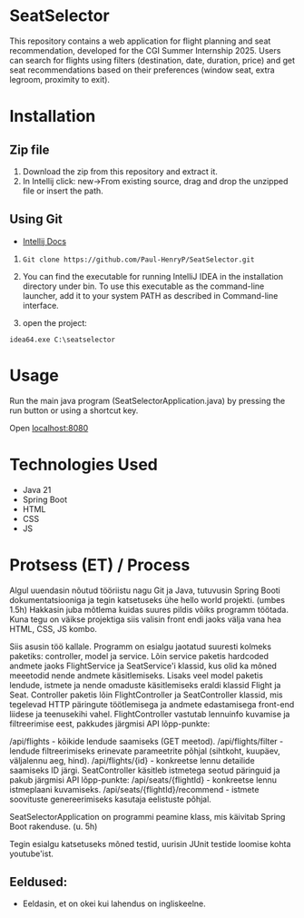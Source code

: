 # SeatSelector
This repository contains a web application for flight planning and seat recommendation, developed for the CGI Summer Internship 2025. Users can search for flights using filters (destination, date, duration, price) and get seat recommendations based on their preferences (window seat, extra legroom, proximity to exit).

# Installation

## Zip file

1. Download the zip from this repository and extract it.
2. In Intellij click: new->From existing source, drag and drop the unzipped file or insert the path.

## Using Git
- [Intellij Docs](https://www.jetbrains.com/help/idea/opening-files-from-command-line.html)

1.  `Git clone https://github.com/Paul-HenryP/SeatSelector.git`

2.  You can find the executable for running IntelliJ IDEA in the installation directory under bin. To use this executable as the command-line launcher, add it to your system PATH as described in Command-line interface.

4. open the project:

  `idea64.exe C:\seatselector`

# Usage

Run the main java program (SeatSelectorApplication.java) by pressing the run button or using a shortcut key.

Open [localhost:8080](http://localhost:8080)

# Technologies Used

- Java 21
- Spring Boot
- HTML
- CSS
- JS

# Protsess (ET) / Process
Algul uuendasin nõutud tööriistu nagu Git ja Java, tutuvusin Spring Booti dokumentatsiooniga ja tegin katsetuseks ühe hello world projekti. (umbes 1.5h) Hakkasin juba mõtlema kuidas suures pildis võiks programm töötada. Kuna tegu on väikse projektiga siis valisin front endi jaoks välja vana hea HTML, CSS, JS kombo. 

Siis asusin töö kallale. Programm on esialgu jaotatud suuresti kolmeks paketiks: controller, model ja service. Lõin service paketis hardcoded andmete jaoks FlightService ja SeatService'i klassid, kus olid ka mõned meeetodid nende andmete käsitlemiseks. Lisaks veel model paketis lendude, istmete ja nende omaduste käsitlemiseks eraldi klassid Flight ja Seat. Controller paketis lõin FlightController ja SeatController klassid, mis tegelevad HTTP päringute töötlemisega ja andmete edastamisega front-end liidese ja teenusekihi vahel. FlightController vastutab lennuinfo kuvamise ja filtreerimise eest, pakkudes järgmisi API lõpp-punkte:

/api/flights - kõikide lendude saamiseks (GET meetod).
/api/flights/filter - lendude filtreerimiseks erinevate parameetrite põhjal (sihtkoht, kuupäev, väljalennu aeg, hind).
/api/flights/{id} - konkreetse lennu detailide saamiseks ID järgi.
SeatController käsitleb istmetega seotud päringuid ja pakub järgmisi API lõpp-punkte:
/api/seats/{flightId} - konkreetse lennu istmeplaani kuvamiseks.
/api/seats/{flightId}/recommend - istmete soovituste genereerimiseks kasutaja eelistuste põhjal.

SeatSelectorApplication on programmi peamine klass, mis käivitab Spring Boot rakenduse. (u. 5h)

Tegin esialgu katsetuseks mõned testid, uurisin JUnit testide loomise kohta youtube'ist.

## Eeldused:
- Eeldasin, et on okei kui lahendus on ingliskeelne.



